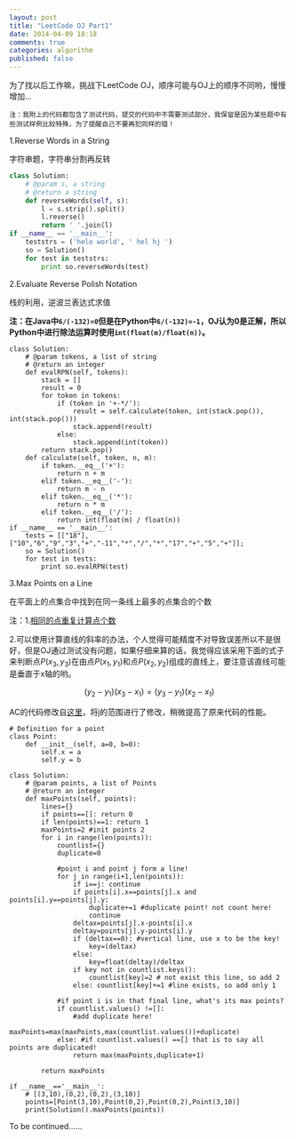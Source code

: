 ```yaml
---
layout: post
title: "LeetCode OJ Part1"
date: 2014-04-09 18:18
comments: true
categories: algorithm
published: false
---
```


为了找以后工作嘛，挑战下LeetCode OJ，顺序可能与OJ上的顺序不同哟，慢慢增加...

```
注：我附上的代码都包含了测试代码，提交的代码中不需要测试部分，我保留是因为某些题中有些测试样例比较特殊，为了提醒自己不要再犯同样的错！
```

1.Reverse Words in a String

字符串题，字符串分割再反转

```python
class Solution:
    # @param s, a string
    # @return a string
    def reverseWords(self, s):
        l = s.strip().split()
        l.reverse()
        return ' '.join(l)
if __name__ == '__main__':
    teststrs = ('helo world', ' hel hj ')
    so = Solution()
    for test in teststrs:
        print so.reverseWords(test)    
```

2.Evaluate Reverse Polish Notation

栈的利用，逆波兰表达式求值

**注：在Java中`6/(-132)=0`但是在Python中`6/(-132)=-1`，OJ认为0是正解，所以Python中进行除法运算时使用`int(float(m)/float(n))`。**

```
class Solution:
    # @param tokens, a list of string
    # @return an integer
    def evalRPN(self, tokens):
        stack = []
        result = 0
        for token in tokens:
            if (token in '+-*/'):
                result = self.calculate(token, int(stack.pop()), int(stack.pop()))
                stack.append(result)
            else:
                stack.append(int(token))
        return stack.pop()
    def calculate(self, token, n, m):
        if token.__eq__('+'):
            return n + m
        elif token.__eq__('-'):
            return m - n
        elif token.__eq__('*'):
            return n * m
        elif token.__eq__('/'):
            return int(float(m) / float(n))
if __name__ == '__main__':
    tests = [["18"],["10","6","9","3","+","-11","*","/","*","17","+","5","+"]];
    so = Solution()
    for test in tests:
        print so.evalRPN(test)  
```

3.Max Points on a Line

在平面上的点集合中找到在同一条线上最多的点集合的个数

注：1.[相同的点重复计算点个数](http://oj.leetcode.com/discuss/1023/input-3-10-0-2-0-2-3-10-output-3-expected-4)

2.可以使用计算直线的斜率的办法，个人觉得可能精度不对导致误差所以不是很好，但是OJ通过测试没有问题，如果仔细来算的话，我觉得应该采用下面的式子来判断点$P(x_{3},y_{3})$在由点$P(x_{1},y_{1})$和点$P(x_{2},y_{2})$组成的直线上，要注意该直线可能是垂直于x轴的哟。

$$
(y_{2}-y_{1})(x_{3}-x_{1})=(y_{3}-y_{1})(x_{2}-x_{1})
$$

AC的代码修改自[这里](http://oj.leetcode.com/discuss/3899/python-solution)，将j的范围进行了修改，稍微提高了原来代码的性能。

```
# Definition for a point
class Point:
    def __init__(self, a=0, b=0):
        self.x = a
        self.y = b

class Solution:
    # @param points, a list of Points
    # @return an integer
    def maxPoints(self, points):
        lines={}
        if points==[]: return 0
        if len(points)==1: return 1
        maxPoints=2 #init points 2
        for i in range(len(points)):
            countlist={}
            duplicate=0

            #point i and point j form a line!
            for j in range(i+1,len(points)):
                if i==j: continue
                if points[i].x==points[j].x and points[i].y==points[j].y:
                    duplicate+=1 #duplicate point! not count here!
                    continue
                deltax=points[j].x-points[i].x
                deltay=points[j].y-points[i].y
                if (deltax==0): #vertical line, use x to be the key!
                    key=(deltax)
                else:
                    key=float(deltay)/deltax
                if key not in countlist.keys():
                    countlist[key]=2 # not exist this line, so add 2
                else: countlist[key]+=1 #line exists, so add only 1

            #if point i is in that final line, what's its max points?
            if countlist.values() !=[]:
                #add duplicate here!
                maxPoints=max(maxPoints,max(countlist.values())+duplicate)
            else: #if countlist.values() ==[] that is to say all points are duplicated!
                return max(maxPoints,duplicate+1)

        return maxPoints

if __name__=='__main__':
    # [(3,10),(0,2),(0,2),(3,10)]
    points=[Point(3,10),Point(0,2),Point(0,2),Point(3,10)]
    print(Solution().maxPoints(points))
```




To be continued......


